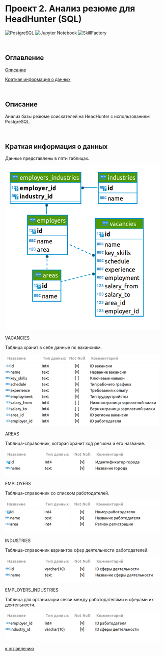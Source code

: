 # Проект 2. Анализ резюме для HeadHunter (SQL)

![PostgreSQL](https://img.shields.io/badge/PostgreSQL-316192?logo=postgresql&logoColor=white)
![Jupyter Notebook](https://img.shields.io/badge/jupyter-%23FA0F00.svg?logo=jupyter&logoColor=white)
![SkillFactory](https://img.shields.io/badge/-SkillFactory-green)

<br/>

## Оглавление

[ Описание](#описание)

[ Краткая информация о данных](#краткая-информация-о-данных)

<br/>

## Описание

Анализ базы резюме соискателей на HeadHunter c использованием PostgreSQL.

<br/>

## Краткая информация о данных

Данные представлены в пяти таблицах.

<img src = "https://raw.githubusercontent.com/denis-marchenkov-sf/assets/31e386db11cecf55ce0d0e2cdb9d96010e76d88d/schema.png">

<br/>

VACANCIES

Таблица хранит в себе данные по вакансиям.

<img src = "https://raw.githubusercontent.com/denis-marchenkov-sf/assets/master/vacancies.png">

<br/>

AREAS

Таблица-справочник, которая хранит код региона и его название.

<img src = "https://raw.githubusercontent.com/denis-marchenkov-sf/assets/master/areas.png">

<br/>

EMPLOYERS

Таблица-справочник со списком работодателей.

<img src = "https://raw.githubusercontent.com/denis-marchenkov-sf/assets/master/employers.png">

<br/>

INDUSTRIES

Таблица-справочник вариантов сфер деятельности работодателей.

<img src = "https://raw.githubusercontent.com/denis-marchenkov-sf/assets/master/industries.png">

<br/>

EMPLOYERS_INDUSTRIES

Таблица для организации связи между работодателями и сферами их деятельности.

<img src = "https://raw.githubusercontent.com/denis-marchenkov-sf/assets/master/employers_industries.png">

<br/>

[к оглавлению](#оглавление)
